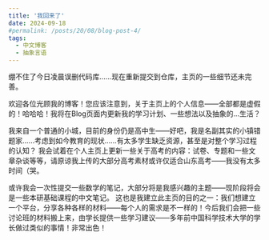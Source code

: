 ```yaml
---
title: '我回来了'
date: 2024-09-18
#permalink: /posts/20/08/blog-post-4/
tags:
  - 中文博客
  - 抽象言语
---
```


绷不住了今日凌晨误删代码库......现在重新提交到仓库，主页的一些细节还未完善。

欢迎各位光顾我的博客！您应该注意到，关于主页上的个人信息——全部都是虚假的！哈哈哈！我将在Blog页面内更新我的学习计划、一些想法以及抽象的...生活？

我来自一个普通的小城，目前的身份仍是高中生——好吧，我是名副其实的小镇错题家......考虑到如今教育的现状......有太多学生缺乏资源，甚至是对整个学习过程的认知？
我会试着在个人主页上更新一些关于高考的内容：试卷、专题和一些文章杂谈等等，请原谅我上传的大部分高考素材或许仅适合山东高考——我没有太多时间（哭。

或许我会一次性提交一些数学的笔记，大部分将是我感兴趣的主题——现阶段将会是一些本研基础课程的中文笔记。
这也是我建立此主页的目的之一：我们想建立一个平台，分享各种各样的材料——每个人的需求是不一样的！今后我们会把一些讨论班的材料搬上来，由学长提供一些学习建议——多年前中国科学技术大学的学长做过类似的事情！非常出色！
